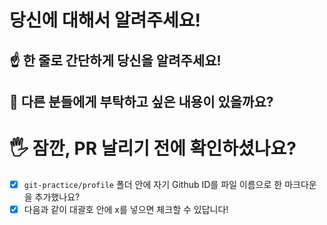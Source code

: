 # 당신에 대해서 알려주세요!

## ☝️ 한 줄로 간단하게 당신을 알려주세요!


## 🤔 다른 분들에게 부탁하고 싶은 내용이 있을까요?


# 🖐 잠깐, PR 날리기 전에 확인하셨나요?

- [x] `git-practice/profile` 폴더 안에 자기 Github ID를 파일 이름으로 한 마크다운을 추가했나요?
- [x] 다음과 같이 대괄호 안에 x를 넣으면 체크할 수 있답니다!
